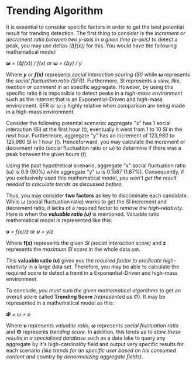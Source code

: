 # Trending Algorithm

It is essential to consider specific factors in order to get the best potential result for trending detection. 
The first thing to consider is the _increment or decrement ratio between two y-axis in a given time (x-axis)_ to detect a peak, you may use deltas _(Δf(x))_ 
for this. 
You would have the following mathematical model:


_**ω** = (Δf(x)) / f(x) or **ω** = (Δy) / y_


Where **_y_** or **_f(x)_** represents _social interaction scoring (SI)_ while **_ω_** represents the _social fluctuation ratio (SFR)_. Furthermore, SI represents 
a _view, like, mention or comment_ in an specific aggregate. However, by using this specific ratio it is impossible to detect peaks in a _high-mass 
environment_ such as the internet that is an Exponential-Driven and high-mass environment. SFR or ω is highly relative when comparison are being made in a high-mass environment.


Consider the following potential scenario: aggregate "x" has 1 social interaction (SI) at the first hour (t), eventually it went from 1 to 10 SI in 
the next hour. Furthermore, aggregate "y" has an increment of 123,980 to 125,980 SI in 1 hour (t). Henceforward, you may calculate the increment or 
decrement ratio (social fluctuation ratio or ω) to determine if there was a peak between the given hours (t). 

Using the past hypothetical scenario, 
aggregate "x" social fluctuation ratio (ω) is 0.9 (90%) while aggregate "y" ω is 0.1587 (1.87%). Consequently, if you exclusively used this 
mathematical model, _you won't get the result needed to calculate trends as discussed before._


Thus, you may consider **two factors** as key to discriminate each candidate. While ω (social fluctuation ratio) works to get the SI increment and 
decrement ratio, it lacks of a required factor to _remove the high-relativity_. Here is when the **_valuable ratio (υ)_** is mentioned. Valuable ratio 
mathematical model is represented like this:

_**υ** = f(x)/z_ or _**υ** = y/z_

Where **f(x)** represents the given _SI (social interaction score)_ and **z** represents the _maximum SI score_ in the whole data set.

This **valuable ratio (υ)** gives you the _required factor to eradicate high-relativity_ in a large data set. Therefore, you may be able to calculate 
the required score to detect a trend in a Exponential-Driven and high-mass environment.

To conclude, _you must sum the given mathematical algorithms_ to get an overall score called **Trending Score** _(represented as Φ)_. It may be represented 
in a mathematical model as this:


_**Φ** = ω + υ_


Where **υ** represents _valuable ratio_, **ω** represents _social fluctuation ratio_ and **Φ** represents _trending score_. In addition, this lends us to _store these 
results in a specialized database_ such as a data lake to query any aggregate by it's high-cardinality field and output very specific results for each 
scenario _(like trends for an specific user based on his consumed content and country by denormalizing aggregate fields)_.

